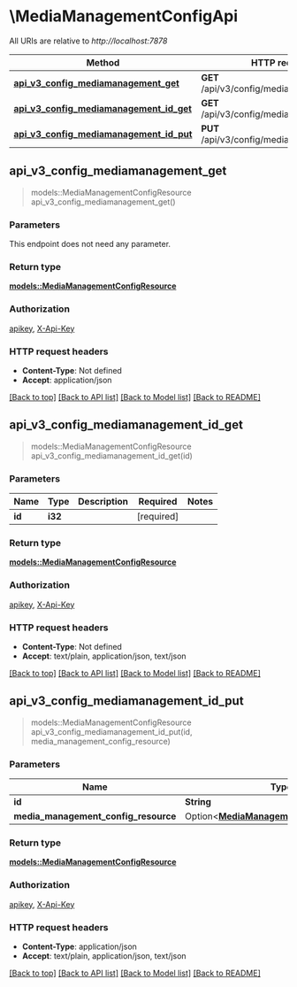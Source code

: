 # \MediaManagementConfigApi

All URIs are relative to *http://localhost:7878*

Method | HTTP request | Description
------------- | ------------- | -------------
[**api_v3_config_mediamanagement_get**](MediaManagementConfigApi.md#api_v3_config_mediamanagement_get) | **GET** /api/v3/config/mediamanagement | 
[**api_v3_config_mediamanagement_id_get**](MediaManagementConfigApi.md#api_v3_config_mediamanagement_id_get) | **GET** /api/v3/config/mediamanagement/{id} | 
[**api_v3_config_mediamanagement_id_put**](MediaManagementConfigApi.md#api_v3_config_mediamanagement_id_put) | **PUT** /api/v3/config/mediamanagement/{id} | 



## api_v3_config_mediamanagement_get

> models::MediaManagementConfigResource api_v3_config_mediamanagement_get()


### Parameters

This endpoint does not need any parameter.

### Return type

[**models::MediaManagementConfigResource**](MediaManagementConfigResource.md)

### Authorization

[apikey](../README.md#apikey), [X-Api-Key](../README.md#X-Api-Key)

### HTTP request headers

- **Content-Type**: Not defined
- **Accept**: application/json

[[Back to top]](#) [[Back to API list]](../README.md#documentation-for-api-endpoints) [[Back to Model list]](../README.md#documentation-for-models) [[Back to README]](../README.md)


## api_v3_config_mediamanagement_id_get

> models::MediaManagementConfigResource api_v3_config_mediamanagement_id_get(id)


### Parameters


Name | Type | Description  | Required | Notes
------------- | ------------- | ------------- | ------------- | -------------
**id** | **i32** |  | [required] |

### Return type

[**models::MediaManagementConfigResource**](MediaManagementConfigResource.md)

### Authorization

[apikey](../README.md#apikey), [X-Api-Key](../README.md#X-Api-Key)

### HTTP request headers

- **Content-Type**: Not defined
- **Accept**: text/plain, application/json, text/json

[[Back to top]](#) [[Back to API list]](../README.md#documentation-for-api-endpoints) [[Back to Model list]](../README.md#documentation-for-models) [[Back to README]](../README.md)


## api_v3_config_mediamanagement_id_put

> models::MediaManagementConfigResource api_v3_config_mediamanagement_id_put(id, media_management_config_resource)


### Parameters


Name | Type | Description  | Required | Notes
------------- | ------------- | ------------- | ------------- | -------------
**id** | **String** |  | [required] |
**media_management_config_resource** | Option<[**MediaManagementConfigResource**](MediaManagementConfigResource.md)> |  |  |

### Return type

[**models::MediaManagementConfigResource**](MediaManagementConfigResource.md)

### Authorization

[apikey](../README.md#apikey), [X-Api-Key](../README.md#X-Api-Key)

### HTTP request headers

- **Content-Type**: application/json
- **Accept**: text/plain, application/json, text/json

[[Back to top]](#) [[Back to API list]](../README.md#documentation-for-api-endpoints) [[Back to Model list]](../README.md#documentation-for-models) [[Back to README]](../README.md)

